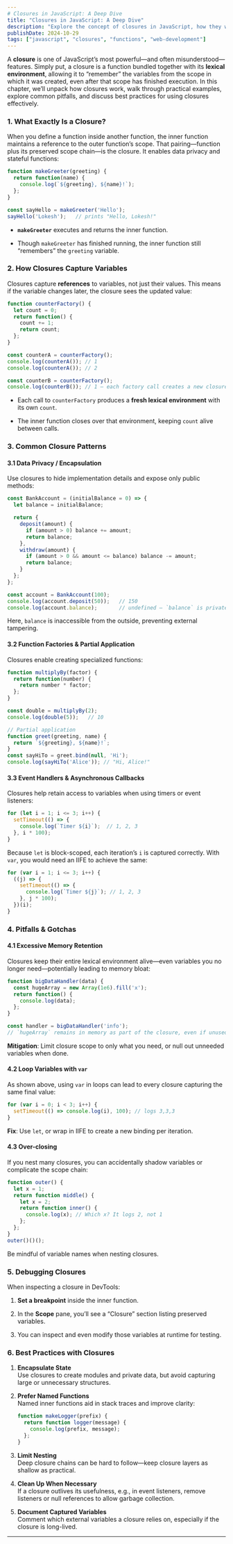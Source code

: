 ```yaml
---
# Closures in JavaScript: A Deep Dive
title: "Closures in JavaScript: A Deep Dive"
description: "Explore the concept of closures in JavaScript, how they work, and best practices for using them effectively."
publishDate: 2024-10-29
tags: ["javascript", "closures", "functions", "web-development"]
---
```

A **closure** is one of JavaScript’s most powerful—and often misunderstood—features. Simply put, a closure is a function bundled together with its **lexical environment**, allowing it to “remember” the variables from the scope in which it was created, even after that scope has finished execution. In this chapter, we’ll unpack how closures work, walk through practical examples, explore common pitfalls, and discuss best practices for using closures effectively.

### 1. What Exactly Is a Closure?

When you define a function inside another function, the inner function maintains a reference to the outer function’s scope. That pairing—function plus its preserved scope chain—is the closure. It enables data privacy and stateful functions:

```js
function makeGreeter(greeting) {
  return function(name) {
    console.log(`${greeting}, ${name}!`);
  };
}

const sayHello = makeGreeter('Hello');
sayHello('Lokesh');   // prints "Hello, Lokesh!"
```

- **`makeGreeter`** executes and returns the inner function.
    
- Though `makeGreeter` has finished running, the inner function still “remembers” the `greeting` variable.
    

### 2. How Closures Capture Variables

Closures capture **references** to variables, not just their values. This means if the variable changes later, the closure sees the updated value:

```js
function counterFactory() {
  let count = 0;
  return function() {
    count += 1;
    return count;
  };
}

const counterA = counterFactory();
console.log(counterA()); // 1
console.log(counterA()); // 2

const counterB = counterFactory();
console.log(counterB()); // 1 — each factory call creates a new closure/location in memory
```

- Each call to `counterFactory` produces a **fresh lexical environment** with its own `count`.
    
- The inner function closes over that environment, keeping `count` alive between calls.
    

### 3. Common Closure Patterns

#### 3.1 Data Privacy / Encapsulation

Use closures to hide implementation details and expose only public methods:

```js
const BankAccount = (initialBalance = 0) => {
  let balance = initialBalance;

  return {
    deposit(amount) {
      if (amount > 0) balance += amount;
      return balance;
    },
    withdraw(amount) {
      if (amount > 0 && amount <= balance) balance -= amount;
      return balance;
    }
  };
};

const account = BankAccount(100);
console.log(account.deposit(50));   // 150
console.log(account.balance);       // undefined — `balance` is private
```

Here, `balance` is inaccessible from the outside, preventing external tampering.

#### 3.2 Function Factories & Partial Application

Closures enable creating specialized functions:

```js
function multiplyBy(factor) {
  return function(number) {
    return number * factor;
  };
}

const double = multiplyBy(2);
console.log(double(5));   // 10

// Partial application
function greet(greeting, name) {
  return `${greeting}, ${name}!`;
}
const sayHiTo = greet.bind(null, 'Hi');
console.log(sayHiTo('Alice')); // "Hi, Alice!"
```

#### 3.3 Event Handlers & Asynchronous Callbacks

Closures help retain access to variables when using timers or event listeners:

```js
for (let i = 1; i <= 3; i++) {
  setTimeout(() => {
    console.log(`Timer ${i}`);  // 1, 2, 3
  }, i * 100);
}
```

Because `let` is block-scoped, each iteration’s `i` is captured correctly. With `var`, you would need an IIFE to achieve the same:

```js
for (var i = 1; i <= 3; i++) {
  ((j) => {
    setTimeout(() => {
      console.log(`Timer ${j}`); // 1, 2, 3
    }, j * 100);
  })(i);
}
```

### 4. Pitfalls & Gotchas

#### 4.1 Excessive Memory Retention

Closures keep their entire lexical environment alive—even variables you no longer need—potentially leading to memory bloat:

```js
function bigDataHandler(data) {
  const hugeArray = new Array(1e6).fill('x');
  return function() {
    console.log(data);
  };
}

const handler = bigDataHandler('info');
// `hugeArray` remains in memory as part of the closure, even if unused.
```

**Mitigation**: Limit closure scope to only what you need, or null out unneeded variables when done.

#### 4.2 Loop Variables with `var`

As shown above, using `var` in loops can lead to every closure capturing the same final value:

```js
for (var i = 0; i < 3; i++) {
  setTimeout(() => console.log(i), 100); // logs 3,3,3
}
```

**Fix**: Use `let`, or wrap in IIFE to create a new binding per iteration.

#### 4.3 Over-closing

If you nest many closures, you can accidentally shadow variables or complicate the scope chain:

```js
function outer() {
  let x = 1;
  return function middle() {
    let x = 2;
    return function inner() {
      console.log(x); // Which x? It logs 2, not 1
    };
  };
}
outer()()();
```

Be mindful of variable names when nesting closures.

### 5. Debugging Closures

When inspecting a closure in DevTools:

1. **Set a breakpoint** inside the inner function.
    
2. In the **Scope** pane, you’ll see a “Closure” section listing preserved variables.
    
3. You can inspect and even modify those variables at runtime for testing.
    

### 6. Best Practices with Closures

1. **Encapsulate State**  
    Use closures to create modules and private data, but avoid capturing large or unnecessary structures.
    
2. **Prefer Named Functions**  
    Named inner functions aid in stack traces and improve clarity:
    
    ```js
    function makeLogger(prefix) {
      return function logger(message) {
        console.log(prefix, message);
      };
    }
    ```
    
3. **Limit Nesting**  
    Deep closure chains can be hard to follow—keep closure layers as shallow as practical.
    
4. **Clean Up When Necessary**  
    If a closure outlives its usefulness, e.g., in event listeners, remove listeners or null references to allow garbage collection.
    
5. **Document Captured Variables**  
    Comment which external variables a closure relies on, especially if the closure is long-lived.
    

---
